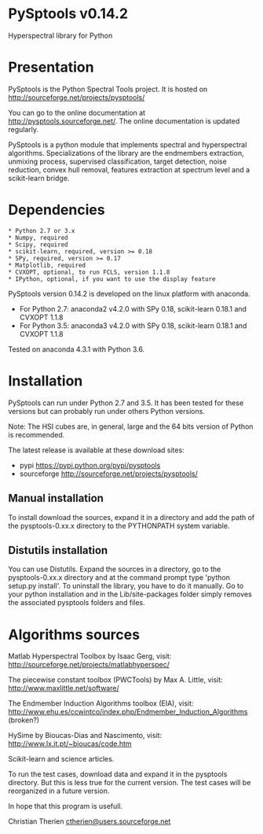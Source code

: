 PySptools v0.14.2
=================

Hyperspectral library for Python

Presentation
============

PySptools is the Python Spectral Tools project. It is hosted on
http://sourceforge.net/projects/pysptools/

You can go to the online documentation at http://pysptools.sourceforge.net/. The online documentation is updated regularly.

PySptools is a python module that implements spectral and hyperspectral algorithms. Specializations of the library are the endmembers extraction, unmixing process, supervised classification, target detection, noise reduction, convex hull removal, features extraction at spectrum level and a scikit-learn bridge.

Dependencies
============

    * Python 2.7 or 3.x
    * Numpy, required
    * Scipy, required
    * scikit-learn, required, version >= 0.18
    * SPy, required, version >= 0.17
    * Matplotlib, required
    * CVXOPT, optional, to run FCLS, version 1.1.8
    * IPython, optional, if you want to use the display feature

PySptools version 0.14.2 is developed on the linux platform with anaconda.

* For Python 2.7: anaconda2 v4.2.0 with SPy 0.18, scikit-learn 0.18.1 and CVXOPT 1.1.8
* For Python 3.5: anaconda3 v4.2.0 with SPy 0.18, scikit-learn 0.18.1 and CVXOPT 1.1.8

Tested on anaconda 4.3.1 with Python 3.6.

Installation
============

PySptools can run under Python 2.7 and 3.5. It has been tested for these versions but can probably run under others Python versions.

Note: The HSI cubes are, in general, large and the 64 bits version of Python is recommended.

The latest release is available at these download sites:

* pypi https://pypi.python.org/pypi/pysptools
* sourceforge http://sourceforge.net/projects/pysptools/ 

Manual installation
-------------------

To install download the sources, expand it in a directory and add the path of
the pysptools-0.xx.x directory to the PYTHONPATH system variable.

Distutils installation
----------------------

You can use Distutils. Expand the sources in a directory,
go to the pysptools-0.xx.x directory and at the command prompt type 'python setup.py install'.
To uninstall the library, you have to do it manually. Go to your python installation and in the
Lib/site-packages folder simply removes the associated pysptools folders and files.

Algorithms sources
==================

Matlab Hyperspectral Toolbox by Isaac Gerg, visit:
http://sourceforge.net/projects/matlabhyperspec/

The piecewise constant toolbox (PWCTools) by Max A. Little, visit:
http://www.maxlittle.net/software/

The Endmember Induction Algorithms toolbox (EIA), visit:
http://www.ehu.es/ccwintco/index.php/Endmember_Induction_Algorithms (broken?)

HySime by Bioucas-Dias and Nascimento, visit:
http://www.lx.it.pt/~bioucas/code.htm 

Scikit-learn and science articles.


To run the test cases, download data and expand it in the pysptools directory. But this is
less true for the current version. The test cases will be reorganized in a future version.

In hope that this program is usefull.

Christian Therien
ctherien@users.sourceforge.net



